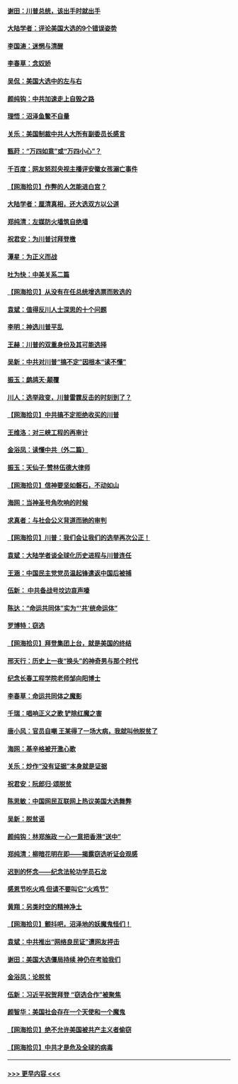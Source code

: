 #### [谢田：川普总统，该出手时就出手](../pages/nsc993/n12610905.md?t=12110051) 
#### [大陆学者：评论美国大选的9个错误姿势](../pages/nsc993/n12609586.md?t=12110051) 
#### [李国涛：迷惘与清醒](../pages/nsc993/n12607532.md?t=12110051) 
#### [李春草：念奴娇](../pages/nsc993/n12607083.md?t=12110051) 
#### [吴侃：美国大选中的左与右](../pages/nsc993/n12607054.md?t=12110051) 
#### [颜纯钩：中共加速走上自毁之路](../pages/nsc993/n12606473.md?t=12110051) 
#### [理悟：沼泽鱼鳖不自量](../pages/nsc993/n12606454.md?t=12110051) 
#### [关乐：美国制裁中共人大所有副委员长感言](../pages/nsc993/n12606442.md?t=12110051) 
#### [甄莳：“万四如意”或“万四小心”？](../pages/nsc993/n12606091.md?t=12110051) 
#### [千百度：网友怒怼央视主播评安徽女孩溺亡事件](../pages/nsc993/n12605370.md?t=12110051) 
#### [【网海拾贝】作弊的人怎能进白宫？](../pages/nsc993/n12603546.md?t=12110051) 
#### [大陆学者：厘清真相，还大选双方以公道](../pages/nsc993/n12603475.md?t=12110051) 
#### [郑纯清：左媒防火墙筑自绝墙](../pages/nsc993/n12602226.md?t=12110051) 
#### [祝君安：为川普讨拜登檄](../pages/nsc993/n12602199.md?t=12110051) 
#### [潭星：为正义而战](../pages/nsc993/n12600926.md?t=12110051) 
#### [吐为快：中美关系二篇](../pages/nsc993/n12600908.md?t=12110051) 
#### [【网海拾贝】从没有在任总统增选票而败选的](../pages/nsc993/n12600435.md?t=12110051) 
#### [袁斌：值得反川人士深思的十个问题](../pages/nsc993/n12600332.md?t=12110051) 
#### [李明：神选川普平乱](../pages/nsc993/n12599751.md?t=12110051) 
#### [王赫：川普的双重身份及其可能选择](../pages/nsc993/n12599723.md?t=12110051) 
#### [吴新：中共对川普“搞不定”因根本“读不懂”](../pages/nsc993/n12599502.md?t=12110051) 
#### [振玉：鹧鸪天‧颠覆](../pages/nsc993/n12599494.md?t=12110051) 
#### [川人：选举政变，川普雷霆反击的时刻到了？](../pages/nsc993/n12599291.md?t=12110051) 
#### [【网海拾贝】中共搞不定拒绝收买的川普](../pages/nsc993/n12598955.md?t=12110051) 
#### [王维洛：对三峡工程的再审计](../pages/nsc993/n12598436.md?t=12110051) 
#### [金浴凤：读懂中共（外二篇）](../pages/nsc993/n12597943.md?t=12110051) 
#### [振玉：天仙子‧赞林伍德大律师](../pages/nsc993/n12597929.md?t=12110051) 
#### [【网海拾贝】信神要坚如磐石，不动如山](../pages/nsc993/n12597901.md?t=12110051) 
#### [海网：当神圣号角吹响的时候](../pages/nsc993/n12595891.md?t=12110051) 
#### [求真者：与社会公义背道而驰的审判](../pages/nsc993/n12595868.md?t=12110051) 
#### [【网海拾贝】川普：我们会让我们的选举再次公正！](../pages/nsc993/n12594930.md?t=12110051) 
#### [袁斌：大陆学者谈全球化历史进程与川普连任](../pages/nsc993/n12594690.md?t=12110051) 
#### [王涵：中国民主党党员温起锋遣返中国后被捕](../pages/nsc993/n12594540.md?t=12110051) 
#### [伍新： 中共备战号坟边哀声嚎](../pages/nsc993/n12593086.md?t=12110051) 
#### [陈达：“命运共同体”实为“‘共’统命运体”](../pages/nsc993/n12590865.md?t=12110051) 
#### [罗博特：窃选](../pages/nsc993/n12590619.md?t=12110051) 
#### [【网海拾贝】拜登集团上台，就是美国的终结](../pages/nsc993/n12589725.md?t=12110051) 
#### [邢天行：历史上一夜“换头”的神奇男与那个时代](../pages/nsc993/n12589424.md?t=12110051) 
#### [纪念长春工程学院老师邹向阳博士](../pages/nsc993/n12585390.md?t=12110051) 
#### [李春草：命运共同体之魔影](../pages/nsc993/n12585026.md?t=12110051) 
#### [千瑞：唱响正义之歌 铲除红魔之害](../pages/nsc993/n12585002.md?t=12110051) 
#### [唐小风：官员自嘲 王某得了一场大病，我就叫他脱贫了](../pages/nsc993/n12584981.md?t=12110051) 
#### [海网：基辛格被开激心歌](../pages/nsc993/n12584946.md?t=12110051) 
#### [关乐：炒作“没有证据”本身就是证据](../pages/nsc993/n12583146.md?t=12110051) 
#### [祝君安：阮郎归‧颂脱贫](../pages/nsc993/n12583119.md?t=12110051) 
#### [陈思敏：中国网民互联网上热议美国大选舞弊](../pages/nsc993/n12582845.md?t=12110051) 
#### [吴新：脱贫谣](../pages/nsc993/n12580839.md?t=12110051) 
#### [颜纯钩：林郑施政 一心一意把香港“送中”](../pages/nsc993/n12580805.md?t=12110051) 
#### [郑纯清：柳暗花明在即——揭露窃选听证会观感](../pages/nsc993/n12580795.md?t=12110051) 
#### [迟到的怀念——纪念法轮功学员石龙](../pages/nsc993/n12580245.md?t=12110051) 
#### [感恩节吃火鸡  但请不要叫它“火鸡节”](../pages/nsc993/n12580252.md?t=12110051) 
#### [黄翔：另类时空的精神净土](../pages/nsc993/n12578638.md?t=12110051) 
#### [【网海拾贝】颤抖吧，沼泽地的妖魔鬼怪们！](../pages/nsc993/n12578552.md?t=12110051) 
#### [袁斌：中共推出“网络良民证”遭网友抨击](../pages/nsc993/n12578511.md?t=12110051) 
#### [谢田：美国大选僵局持续 神仍在考验我们](../pages/nsc993/n12577432.md?t=12110051) 
#### [金浴凤：论脱贫](../pages/nsc993/n12576386.md?t=12110051) 
#### [伍新：习近平祝贺拜登 “窃选合作”被聚焦](../pages/nsc993/n12576358.md?t=12110051) 
#### [颜智华：美国社会存在一个天使和一个魔鬼](../pages/nsc993/n12574299.md?t=12110051) 
#### [【网海拾贝】绝不允许美国被共产主义者偷窃](../pages/nsc993/n12573396.md?t=12110051) 
#### [【网海拾贝】中共才是危及全球的病毒](../pages/nsc993/n12571204.md?t=12110051) 

----
#### [ >>> 更早内容 <<< ](../indexes/nsc993-earlier.md)
